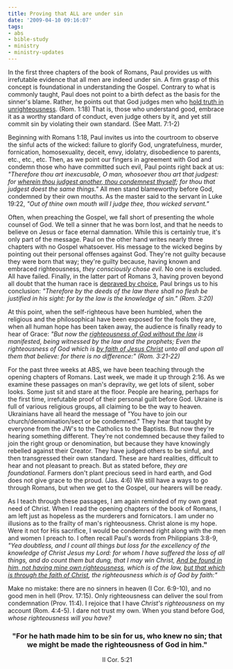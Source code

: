 ```yaml
---
title: Proving that ALL are under sin
date: '2009-04-10 09:16:07'
tags:
- abs
- bible-study
- ministry
- ministry-updates
---
```


In the first three chapters of the book of Romans, Paul provides us with irrefutable evidence that all men are indeed under sin. A firm grasp of this concept is foundational in understanding the Gospel. Contrary to what is commonly taught, Paul does not point to a birth defect as the basis for the sinner's blame. Rather, he points out that God judges men who <span style="text-decoration: underline;">hold truth in unrighteousness</span>. (Rom. 1:18) That is, those who understand good, embrace it as a worthy standard of conduct, even judge others by it, and yet still commit sin by violating their own standard. (See Matt. 7:1-2)

Beginning with Romans 1:18, Paul invites us into the courtroom to observe the sinful acts of the wicked: failure to glorify God, ungratefulness, murder, fornication, homosexuality, deceit, envy, idolatry, disobedience to parents, etc., etc., etc. Then, as we point our fingers in agreement with God and condemn those who have committed such evil, Paul points right back at us: <em>"Therefore thou art inexcusable, O man, whosoever thou art that judgest: for <span style="text-decoration: underline;">wherein thou judgest another, thou condemnest thyself</span>; for thou that judgest doest the same things." </em>All men stand blameworthy before God, condemned by their own mouths. As the master said to the servant in Luke 19:22, <em>"Out of thine own mouth will I judge thee, thou wicked servant."</em>

<!--more-->Often, when preaching the Gospel, we fall short of presenting the whole counsel of God. We tell a sinner that he was born lost, and that he needs to believe on Jesus or face eternal damnation. While this is certainly true, it's only part of the message. Paul on the other hand writes nearly three chapters with no Gospel whatsoever. His message to the wicked begins by pointing out their personal offenses against God. They're not guilty because they were born that way; they're guilty because, having known and embraced righteousness, <em>they consciously chose evil</em>. No one is excluded. All have failed. Finally, in the latter part of Romans 3, having proven beyond all doubt that the human race is <span style="text-decoration: underline;">depraved by choice</span>, Paul brings us to his conclusion: <em>"Therefore by the deeds of the law there shall no flesh be justified in his sight: for by the law is the knowledge of sin." (Rom. 3:20)</em>

At this point, when the self-righteous have been humbled, when the religious and the philosophical have been exposed for the fools they are, when all human hope has been taken away, the audience is finally ready to hear of Grace: <em>"But now the <span style="text-decoration: underline;">righteousness of God without the law</span> is manifested, being witnessed by the law and the prophets; Even the righteousness of God which is <span style="text-decoration: underline;">by faith of Jesus Christ</span> unto all and upon all them that believe: for there is no difference:" (Rom. 3:21-22)</em>

For the past three weeks at ABS, we have been teaching through the opening chapters of Romans. Last week, we made it up through 2:16. As we examine these passages on man's depravity, we get lots of silent, sober looks. Some just sit and stare at the floor. People are hearing, perhaps for the first time, irrefutable proof of their personal guilt before God. Ukraine is full of various religious groups, all claiming to be the way to heaven. Ukrainians have all heard the message of "You have to join our church/denomination/sect or be condemned." They hear that taught by everyone from the JW's to the Catholics to the Baptists. But now they're hearing something different. They're not condemned because they failed to join the right group or denomination, but because they have knowingly rebelled against their Creator. They have judged others to be sinful, and then transgressed their own standard. These are hard realities, difficult to hear and not pleasant to preach. But as stated before, <em>they are foundational</em>. Farmers don't plant precious seed in hard earth, and God does not give grace to the proud. (Jas. 4:6) We still have a ways to go through Romans, but when we get to the Gospel, our hearers will be ready.

As I teach through these passages, I am again reminded of my own great need of Christ. When I read the opening chapters of the book of Romans, I am left just as hopeless as the murderers and fornicators. I am under no illusions as to the frailty of man's righteousness. Christ alone is my hope. Were it not for His sacrifice, I would be condemned right along with the men and women I preach to. I often recall Paul's words from Philippians 3:8-9, <em>"Yea doubtless, and I count all things but loss for the excellency of the knowledge of Christ Jesus my Lord: for whom I have suffered the loss of all things, and do count them but dung, that I may win Christ, <span style="text-decoration: underline;">And be found in him, not having mine own righteousness</span>, which is of the law, <span style="text-decoration: underline;">but that which is through the faith of Christ</span>, the righteousness which is of God by faith:" </em>
<p style="text-align: left;">Make no mistake: there are no sinners in heaven (I Cor. 6:9-10), and no good men in hell (Prov. 17:15). Only righteousness can deliver the soul from condemnation (Prov. 11:4). I rejoice that I have <em>Christ's righteousness</em> on my account (Rom. 4:4-5). I dare not trust my own. When you stand before God, <em>whose righteousness will you have?</em></p>

<h3 style="text-align: center;">"For he hath made him to be sin for us, who knew no sin; that we might be made the righteousness of God in him."</h3>
<p style="text-align: center;">II Cor. 5:21</p>
